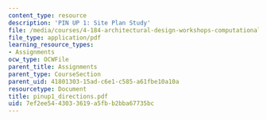 ```yaml
---
content_type: resource
description: 'PIN UP 1: Site Plan Study'
file: /media/courses/4-184-architectural-design-workshops-computational-design-for-housing-spring-2002/7ef2ee5443033619a5fbb2bba67735bc_pinup1_directions.pdf
file_type: application/pdf
learning_resource_types:
- Assignments
ocw_type: OCWFile
parent_title: Assignments
parent_type: CourseSection
parent_uid: 41801303-15ad-c6e1-c585-a61fbe10a10a
resourcetype: Document
title: pinup1_directions.pdf
uid: 7ef2ee54-4303-3619-a5fb-b2bba67735bc
---
```

